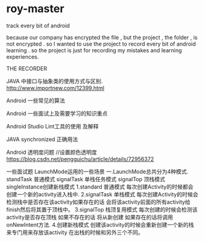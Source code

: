 # roy-master
track every bit of android 

because our company has encrypted the file , but the project , the folder , is not encrypted . so I wanted to use the project to record every
bit of android learning . so the project is just for recording my mistakes and learning experiences.


THE RECORDER

JAVA 中接口与抽象类的使用方式与区别.
http://www.importnew.com/12399.html

Android 一些常见的算法
<!-- https://www.jianshu.com/p/9648e8dd5bdb -->

Android 一些面试上及需要学习的知识重点
<!-- http://www.importnew.com/27326.html#comment-763344 -->

Android Studio Lint工具的使用 及解释
<!-- https://blog.csdn.net/luzhenyuxfcy/article/details/79398761 -->

JAVA synchronized 正确用法
<!-- https://www.jianshu.com/p/d53bf830fa09 -- >

Android 粘性问题 即粘性广播,粘性解释即,注册立即发送。

Android 位运算问题
<!-- https://www.jianshu.com/p/5f41b3cc1909 -->

Android 透明度问题
//设置颜色透明度
https://blog.csdn.net/pengguichu/article/details/72956372


一些面试题
LaunchMode运用的一些场景
一.LaunchMode总共分为4种模式. standTask 普通模式 signalTask 单栈任务模式  signalTop 顶栈模式  singleInstance创建新栈模式
              1.standard  普通模式 每次创建Activity的时候都会创建一个新的activity进入栈中.
              2.signalTask 单栈模式 每次创建Activity的时候会检测栈中是否存在该activity如果存在的话 会将该activity前面的所有activity给finish然后将其置于顶栈中。
              3.signalTop  栈顶复用模式 每次创建的时候会检测该activity是否存在顶栈 如果不存在的话 将从新创建 如果存在的话将调用onNewIntent方法.
              4.创建新栈模式 创建该activity的时候会重新创建一个新的栈来专门用来存放该activity 在出栈的时候和另外三个不同。
